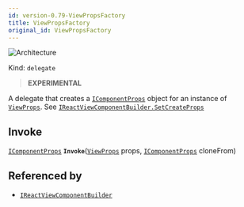 ```yaml
---
id: version-0.79-ViewPropsFactory
title: ViewPropsFactory
original_id: ViewPropsFactory
---
```


![Architecture](https://img.shields.io/badge/architecture-new_only-blue)

Kind: `delegate`

> **EXPERIMENTAL**

A delegate that creates a [`IComponentProps`](IComponentProps) object for an instance of [`ViewProps`](ViewProps). See [`IReactViewComponentBuilder.SetCreateProps`](IReactViewComponentBuilder#setcreateprops)

## Invoke
[`IComponentProps`](IComponentProps) **`Invoke`**([`ViewProps`](ViewProps) props, [`IComponentProps`](IComponentProps) cloneFrom)

## Referenced by
- [`IReactViewComponentBuilder`](IReactViewComponentBuilder)
